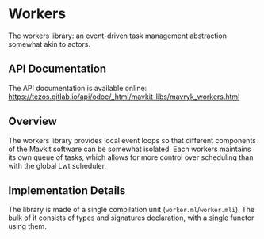 # Workers
<!-- Summary line: One sentence about this component. -->

The workers library: an event-driven task management abstraction somewhat akin
to actors.

## API Documentation
<!--
- Link to the external API.
-->

The API documentation is available online:
<https://tezos.gitlab.io/api/odoc/_html/mavkit-libs/mavryk_workers.html>


## Overview
<!--
- Describe the purpose of this component.
- Describe the interaction of the code in this directory with the other
  components. This includes dependencies on other components, for instance.
-->

The workers library provides local event loops so that different components of
the Mavkit software can be somewhat isolated. Each workers maintains its own
queue of tasks, which allows for more control over scheduling than with the
global Lwt scheduler.


## Implementation Details
<!--
- Describe the file structure and the location of the main components.
- Other relevant implementation details (e.g., global invariants,
  implementation design rationale, etc.).
- Testing specifics, build-system specifics, etc. as needed.
-->

The library is made of a single compilation unit (`worker.ml`/`worker.mli`). The
bulk of it consists of types and signatures declaration, with a single functor
using them.
